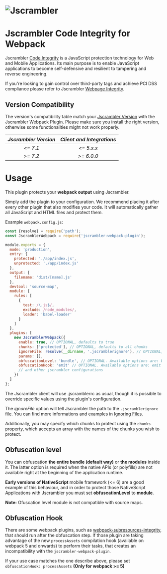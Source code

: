 # ![Jscrambler](https://media.jscrambler.com/images/logo_500px.png)
# Jscrambler Code Integrity for Webpack

Jscrambler [Code Integrity](https://jscrambler.com/code-integrity) is a JavaScript protection technology for Web and Mobile Applications. Its main purpose is to enable JavaScript applications to become self-defensive and resilient to tampering and reverse engineering.

If you're looking to gain control over third-party tags and achieve PCI DSS compliance please refer to Jscrambler [Webpage Integrity](https://jscrambler.com/webpage-integrity).

Version Compatibility
------------------------------------------------------------------------------

The version's compatibility table match your [Jscrambler Version](https://app.jscrambler.com/settings) with the Jscrambler Webpack Plugin.
Please make sure you install the right version, otherwise some functionalities might not work properly.

| _Jscrambler Version_   |      _Client and Integrations_      |
|:----------:|:-------------:|
| _<= 7.1_ |  _<= 5.x.x_ |
| _\>= 7.2_ |   _\>= 6.0.0_ |

# Usage

This plugin protects your **webpack output** using Jscrambler.

Simply add the plugin to your configuration. We recommend placing it after every other plugin that also modifies your code. It will automatically gather all JavaScript and HTML files and protect them.

Example `webpack.config.js`:

```js
const {resolve} = require('path');
const JscramblerWebpack = require('jscrambler-webpack-plugin');

module.exports = {
  mode: 'production',
  entry: {
    protected: './app/index.js',
    unprotected: './app/index.js'
  },
  output: {
    filename: 'dist/[name].js'
  },
  devtool: 'source-map',
  module: {
    rules: [
      {
        test: /\.js$/,
        exclude: /node_modules/,
        loader: 'babel-loader'
      }
    ]
  },
  plugins: [
    new JscramblerWebpack({
      enable: true, // OPTIONAL, defaults to true
      chunks: ['protected'], // OPTIONAL, defaults to all chunks
      ignoreFile: resolve(__dirname, '.jscramblerignore'), // OPTIONAL, defaults to no ignore file
      params: [], 
      obfuscationLevel: 'bundle', // OPTIONAL. Available options are: bundle (default) or module
      obfuscationHook: 'emit' // OPTIONAL. Available options are: emit (default) or processAssets  
      // and other jscrambler configurations
    })
  ]
};
```

The Jscrambler client will use .jscramblerrc as usual, though it is possible to override specific values using the plugin's configuration.

The *ignoreFile* option will tell Jscrambler the path to the `.jscramblerignore` file. You can find more informations and examples in [Ignoring Files](https://docs.jscrambler.com/code-integrity/documentation/ignoring-files).

Additionally, you may specify which chunks to protect using the `chunks` property, which accepts an array with the names of the chunks you wish to protect.

## Obfuscation level

You can obfuscation **the entire bundle (default way)** or **the modules** inside it. The latter option is required when the native APIs (or polyfills) are not available right at the beginning of the application runtime.

**Early versions of NativeScript** mobile framework (<= 6) are a good example of this behaviour, and in order to protect those NativeScript Applications with Jscrambler you must set **obfuscationLevel** to **module**.

**Note:** Ofuscation level module is not compatible with source maps.

## Obfuscation Hook

There are some webpack plugins, such as [webpack-subresources-integrity](https://www.npmjs.com/package/webpack-subresource-integrity), that should run after the obfuscation step. If those plugin are taking advantage of the new `processAssets` compilation hook (available on webpack 5 and onwards) to perform their tasks, that creates an incompatibility with the `jscrambler-webpack-plugin`. 

If your use case matches the one describe above, please set `obfuscationHook: processAssets` **(Only for webpack >= 5)**